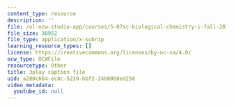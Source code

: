 ```yaml
---
content_type: resource
description: ''
file: /ol-ocw-studio-app/courses/5-07sc-biological-chemistry-i-fall-2013/a280c664ec8c5239bbf224b80b8ed258_gbOyppJ9OK4.vtt
file_size: 38952
file_type: application/x-subrip
learning_resource_types: []
license: https://creativecommons.org/licenses/by-nc-sa/4.0/
ocw_type: OCWFile
resourcetype: Other
title: 3play caption file
uid: a280c664-ec8c-5239-bbf2-24b80b8ed258
video_metadata:
  youtube_id: null
---
```

